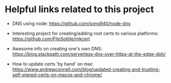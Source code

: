 # Helpful links related to this project


- DNS using node: https://github.com/song940/node-dns

- Interesting project for creating/adding root certs to various platforms: https://github.com/FiloSottile/mkcert

- Awesome info on creating one's own DNS: https://blog.stackpath.com/serverless-dns-over-https-at-the-edge-doh/

- How to update certs 'by hand' on mac https://www.andrewconnell.com/blog/updated-creating-and-trusting-self-signed-certs-on-macos-and-chrome/